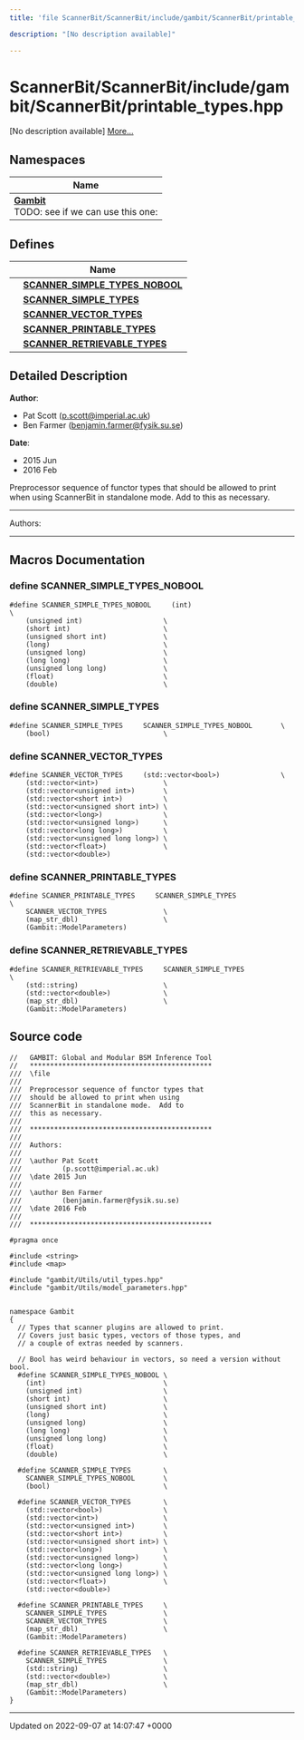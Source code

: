 ```yaml
---
title: 'file ScannerBit/ScannerBit/include/gambit/ScannerBit/printable_types.hpp'

description: "[No description available]"

---
```


# ScannerBit/ScannerBit/include/gambit/ScannerBit/printable_types.hpp

[No description available] [More...](#detailed-description)

## Namespaces

| Name           |
| -------------- |
| **[Gambit](/documentation/code/namespaces/namespacegambit/)** <br>TODO: see if we can use this one:  |

## Defines

|                | Name           |
| -------------- | -------------- |
|  | **[SCANNER_SIMPLE_TYPES_NOBOOL](/documentation/code/files/scannerbit_2include_2gambit_2scannerbit_2printable__types_8hpp/#define-scanner-simple-types-nobool)**  |
|  | **[SCANNER_SIMPLE_TYPES](/documentation/code/files/scannerbit_2include_2gambit_2scannerbit_2printable__types_8hpp/#define-scanner-simple-types)**  |
|  | **[SCANNER_VECTOR_TYPES](/documentation/code/files/scannerbit_2include_2gambit_2scannerbit_2printable__types_8hpp/#define-scanner-vector-types)**  |
|  | **[SCANNER_PRINTABLE_TYPES](/documentation/code/files/scannerbit_2include_2gambit_2scannerbit_2printable__types_8hpp/#define-scanner-printable-types)**  |
|  | **[SCANNER_RETRIEVABLE_TYPES](/documentation/code/files/scannerbit_2include_2gambit_2scannerbit_2printable__types_8hpp/#define-scanner-retrievable-types)**  |

## Detailed Description


**Author**: 

  * Pat Scott ([p.scott@imperial.ac.uk](mailto:p.scott@imperial.ac.uk)) 
  * Ben Farmer ([benjamin.farmer@fysik.su.se](mailto:benjamin.farmer@fysik.su.se)) 


**Date**: 

  * 2015 Jun
  * 2016 Feb


Preprocessor sequence of functor types that should be allowed to print when using ScannerBit in standalone mode. Add to this as necessary.



------------------

Authors:



------------------




## Macros Documentation

### define SCANNER_SIMPLE_TYPES_NOBOOL

```
#define SCANNER_SIMPLE_TYPES_NOBOOL     (int)                             \
    (unsigned int)                    \
    (short int)                       \
    (unsigned short int)              \
    (long)                            \
    (unsigned long)                   \
    (long long)                       \
    (unsigned long long)              \
    (float)                           \
    (double)                          \
```


### define SCANNER_SIMPLE_TYPES

```
#define SCANNER_SIMPLE_TYPES     SCANNER_SIMPLE_TYPES_NOBOOL       \
    (bool)                            \
```


### define SCANNER_VECTOR_TYPES

```
#define SCANNER_VECTOR_TYPES     (std::vector<bool>)               \
    (std::vector<int>)                \
    (std::vector<unsigned int>)       \
    (std::vector<short int>)          \
    (std::vector<unsigned short int>) \
    (std::vector<long>)               \
    (std::vector<unsigned long>)      \
    (std::vector<long long>)          \
    (std::vector<unsigned long long>) \
    (std::vector<float>)              \
    (std::vector<double>)
```


### define SCANNER_PRINTABLE_TYPES

```
#define SCANNER_PRINTABLE_TYPES     SCANNER_SIMPLE_TYPES              \
    SCANNER_VECTOR_TYPES              \
    (map_str_dbl)                     \
    (Gambit::ModelParameters)
```


### define SCANNER_RETRIEVABLE_TYPES

```
#define SCANNER_RETRIEVABLE_TYPES     SCANNER_SIMPLE_TYPES              \
    (std::string)                     \
    (std::vector<double>)             \
    (map_str_dbl)                     \
    (Gambit::ModelParameters)
```


## Source code

```
//   GAMBIT: Global and Modular BSM Inference Tool
//   *********************************************
///  \file
///
///  Preprocessor sequence of functor types that
///  should be allowed to print when using
///  ScannerBit in standalone mode.  Add to
///  this as necessary.
///
///  *********************************************
///
///  Authors:
///
///  \author Pat Scott
///          (p.scott@imperial.ac.uk)
///  \date 2015 Jun
///
///  \author Ben Farmer
///          (benjamin.farmer@fysik.su.se)
///  \date 2016 Feb
///
///  *********************************************

#pragma once

#include <string>
#include <map>

#include "gambit/Utils/util_types.hpp"
#include "gambit/Utils/model_parameters.hpp"


namespace Gambit
{
  // Types that scanner plugins are allowed to print.
  // Covers just basic types, vectors of those types, and
  // a couple of extras needed by scanners.

  // Bool has weird behaviour in vectors, so need a version without bool.
  #define SCANNER_SIMPLE_TYPES_NOBOOL \
    (int)                             \
    (unsigned int)                    \
    (short int)                       \
    (unsigned short int)              \
    (long)                            \
    (unsigned long)                   \
    (long long)                       \
    (unsigned long long)              \
    (float)                           \
    (double)                          \

  #define SCANNER_SIMPLE_TYPES        \
    SCANNER_SIMPLE_TYPES_NOBOOL       \
    (bool)                            \

  #define SCANNER_VECTOR_TYPES        \
    (std::vector<bool>)               \
    (std::vector<int>)                \
    (std::vector<unsigned int>)       \
    (std::vector<short int>)          \
    (std::vector<unsigned short int>) \
    (std::vector<long>)               \
    (std::vector<unsigned long>)      \
    (std::vector<long long>)          \
    (std::vector<unsigned long long>) \
    (std::vector<float>)              \
    (std::vector<double>)

  #define SCANNER_PRINTABLE_TYPES     \
    SCANNER_SIMPLE_TYPES              \
    SCANNER_VECTOR_TYPES              \
    (map_str_dbl)                     \
    (Gambit::ModelParameters)

  #define SCANNER_RETRIEVABLE_TYPES   \
    SCANNER_SIMPLE_TYPES              \
    (std::string)                     \
    (std::vector<double>)             \
    (map_str_dbl)                     \
    (Gambit::ModelParameters)
}
```


-------------------------------

Updated on 2022-09-07 at 14:07:47 +0000
